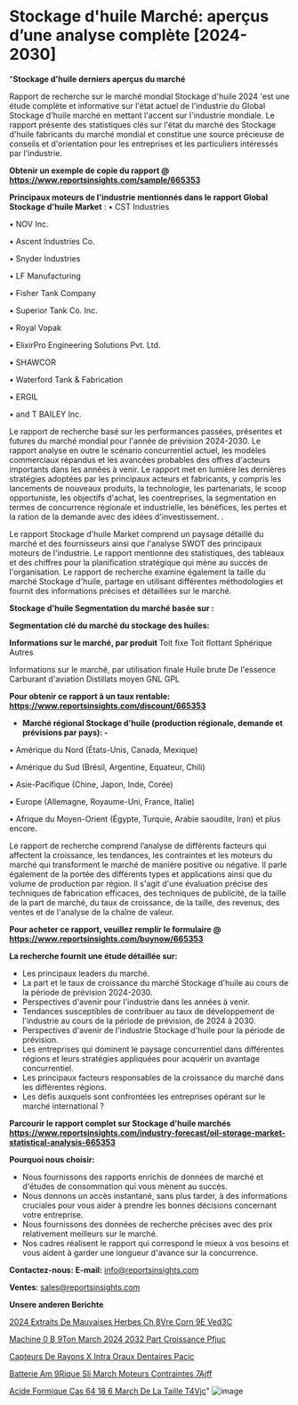 # Stockage d'huile Marché: aperçus d’une analyse complète [2024-2030]

"<strong>Stockage d'huile derniers aperçus du marché</strong>

Rapport de recherche sur le marché mondial Stockage d'huile 2024 'est une étude complète et informative sur l'état actuel de l'industrie du Global Stockage d'huile marché en mettant l'accent sur l'industrie mondiale. Le rapport présente des statistiques clés sur l'état du marché des Stockage d'huile fabricants du marché mondial et constitue une source précieuse de conseils et d'orientation pour les entreprises et les particuliers intéressés par l'industrie.

<strong>Obtenir un exemple de copie du rapport @ <a href=https://www.reportsinsights.com/sample/665353>https://www.reportsinsights.com/sample/665353</a></strong>

<strong>Principaux moteurs de l'industrie mentionnés dans le rapport Global Stockage d'huile Market</strong> :
• CST Industries

• NOV Inc.

• Ascent Industries Co.

• Snyder Industries

• LF Manufacturing

• Fisher Tank Company

• Superior Tank Co. Inc.

• Royal Vopak

• ElixirPro Engineering Solutions Pvt. Ltd.

• SHAWCOR

• Waterford Tank & Fabrication

• ERGIL

• and T BAILEY Inc.

Le rapport de recherche basé sur les performances passées, présentes et futures du marché mondial pour l'année de prévision 2024-2030. Le rapport analyse en outre le scénario concurrentiel actuel, les modèles commerciaux répandus et les avancées probables des offres d'acteurs importants dans les années à venir. Le rapport met en lumière les dernières stratégies adoptées par les principaux acteurs et fabricants, y compris les lancements de nouveaux produits, la technologie, les partenariats, le scoop opportuniste, les objectifs d'achat, les coentreprises, la segmentation en termes de concurrence régionale et industrielle, les bénéfices, les pertes et la ration de la demande avec des idées d'investissement. .

Le rapport Stockage d'huile Market comprend un paysage détaillé du marché et des fournisseurs ainsi que l'analyse SWOT des principaux moteurs de l'industrie. Le rapport mentionne des statistiques, des tableaux et des chiffres pour la planification stratégique qui mène au succès de l'organisation. Le rapport de recherche examine également la taille du marché Stockage d'huile, partage en utilisant différentes méthodologies et fournit des informations précises et détaillées sur le marché.

<strong>Stockage d'huile Segmentation du marché basée sur :</strong>

<strong> Segmentation clé du marché du stockage des huiles: </strong>

<strong> Informations sur le marché, par produit </strong>
Toit fixe
Toit flottant
Sphérique
Autres

Informations sur le marché, par utilisation finale
Huile brute
De l'essence
Carburant d'aviation
Distillats moyen
GNL
GPL

<strong>Pour obtenir ce rapport à un taux rentable: <a href=https://www.reportsinsights.com/discount/665353>https://www.reportsinsights.com/discount/665353</a></strong>
<ul>
  <li><strong>Marché régional Stockage d'huile (production régionale, demande et prévisions par pays): -</strong></li>
</ul>
• Amérique du Nord (États-Unis, Canada, Mexique)

• Amérique du Sud (Brésil, Argentine, Equateur, Chili)

• Asie-Pacifique (Chine, Japon, Inde, Corée)

• Europe (Allemagne, Royaume-Uni, France, Italie)

• Afrique du Moyen-Orient (Égypte, Turquie, Arabie saoudite, Iran) et plus encore.

Le rapport de recherche comprend l’analyse de différents facteurs qui affectent la croissance, les tendances, les contraintes et les moteurs du marché qui transforment le marché de manière positive ou négative. Il parle également de la portée des différents types et applications ainsi que du volume de production par région. Il s'agit d'une évaluation précise des techniques de fabrication efficaces, des techniques de publicité, de la taille de la part de marché, du taux de croissance, de la taille, des revenus, des ventes et de l'analyse de la chaîne de valeur.

<strong>Pour acheter ce rapport, veuillez remplir le formulaire @   <a href=https://www.reportsinsights.com/buynow/665353>https://www.reportsinsights.com/buynow/665353</a></strong>

<strong>La recherche fournit une étude détaillée sur:</strong>
<ul>
  <li>Les principaux leaders du marché.</li>
  <li>La part et le taux de croissance du marché Stockage d'huile au cours de la période de prévision 2024-2030.</li>
  <li>Perspectives d'avenir pour l'industrie dans les années à venir.</li>
  <li>Tendances susceptibles de contribuer au taux de développement de l'industrie au cours de la période de prévision, de 2024 à 2030.</li>
  <li>Perspectives d'avenir de l'industrie Stockage d'huile pour la période de prévision.</li>
  <li>Les entreprises qui dominent le paysage concurrentiel dans différentes régions et leurs stratégies appliquées pour acquérir un avantage concurrentiel.</li>
  <li>Les principaux facteurs responsables de la croissance du marché dans les différentes régions.</li>
  <li>Les défis auxquels sont confrontées les entreprises opérant sur le marché international ?</li>
</ul>

<strong>Parcourir le rapport complet sur Stockage d'huile marchés <a href=https://www.reportsinsights.com/industry-forecast/oil-storage-market-statistical-analysis-665353>https://www.reportsinsights.com/industry-forecast/oil-storage-market-statistical-analysis-665353</a></strong>

<strong>Pourquoi nous choisir:</strong>
<ul>
  <li>Nous fournissons des rapports enrichis de données de marché et d'études de consommation qui vous mènent au succès.</li>
  <li>Nous donnons un accès instantané, sans plus tarder, à des informations cruciales pour vous aider à prendre les bonnes décisions concernant votre entreprise.</li>
  <li>Nous fournissons des données de recherche précises avec des prix relativement meilleurs sur le marché.</li>
  <li>Nos cadres réalisent le rapport qui correspond le mieux à vos besoins et vous aident à garder une longueur d'avance sur la concurrence.</li>
</ul>
<strong>Contactez-nous:
</strong><strong>E-mail:</strong> <a href=mailto:info@reportsinsights.com>info@reportsinsights.com</a>

<strong>Ventes</strong>: <a href=mailto:sales@reportsinsights.com>sales@reportsinsights.com</a>

<strong>Unsere anderen Berichte</strong>

<a href=https://www.linkedin.com/pulse/2024-extraits-de-mauvaises-herbes-ch%C3%A8vre-corn%C3%A9e-ved3c/>2024 Extraits De Mauvaises Herbes Ch 8Vre Corn 9E Ved3C</a>

<a href=https://www.linkedin.com/pulse/machine-%C3%A0-b%C3%A9ton-march%C3%A9-2024-2032-part-croissance-pfjuc/>Machine  0 B 9Ton March 2024 2032 Part Croissance Pfjuc</a>

<a href=https://www.linkedin.com/pulse/capteurs-de-rayons-x-intra-oraux-dentaires-pacic/>Capteurs De Rayons X Intra Oraux Dentaires Pacic</a>

<a href=https://www.linkedin.com/pulse/batterie-am%C3%A9rique-sli-march%C3%A9-moteurs-contraintes-7ajff/>Batterie Am 9Rique Sli March Moteurs Contraintes 7Ajff</a>

<a href=https://www.linkedin.com/pulse/acide-formique-cas-64-18-6-march%C3%A9-de-la-taille-t4vjc/>Acide Formique Cas 64 18 6 March De La Taille T4Vjc</a>"
![image](https://github.com/daminid12/RImarketdynamics/assets/158430485/fc0de51c-61a4-4b96-9c5c-6bdfb9a66bce)
